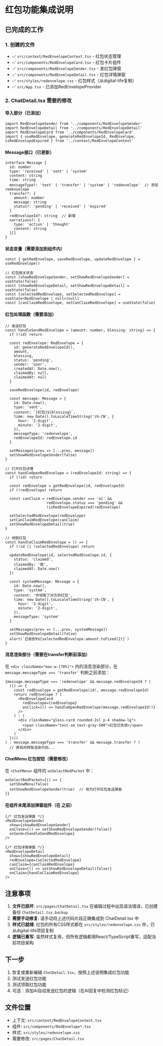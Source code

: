 # 红包功能集成说明

## 已完成的工作

### 1. 创建的文件
- ✅ `src/context/RedEnvelopeContext.tsx` - 红包状态管理
- ✅ `src/components/RedEnvelopeCard.tsx` - 红包卡片组件
- ✅ `src/components/RedEnvelopeSender.tsx` - 发红包弹窗
- ✅ `src/components/RedEnvelopeDetail.tsx` - 红包详情弹窗
- ✅ `src/styles/redenvelope.css` - 红包样式（从digital-life复制）
- ✅ `src/App.tsx` - 已添加RedEnvelopeProvider

### 2. ChatDetail.tsx 需要的修改

#### 导入部分（已添加）
```tsx
import RedEnvelopeSender from '../components/RedEnvelopeSender'
import RedEnvelopeDetail from '../components/RedEnvelopeDetail'
import RedEnvelopeCard from '../components/RedEnvelopeCard'
import { useRedEnvelope, generateRedEnvelopeId, RedEnvelope, isRedEnvelopeExpired } from '../context/RedEnvelopeContext'
```

#### Message接口（已更新）
```tsx
interface Message {
  id: number
  type: 'received' | 'sent' | 'system'
  content: string
  time: string
  messageType?: 'text' | 'transfer' | 'system' | 'redenvelope'  // 添加 redenvelope
  transfer?: {
    amount: number
    message: string
    status?: 'pending' | 'received' | 'expired'
  }
  redEnvelopeId?: string  // 新增
  narrations?: {
    type: 'action' | 'thought'
    content: string
  }[]
}
```

#### 状态变量（需要添加到组件内）
```tsx
const { getRedEnvelope, saveRedEnvelope, updateRedEnvelope } = useRedEnvelope()

// 红包相关状态
const [showRedEnvelopeSender, setShowRedEnvelopeSender] = useState(false)
const [showRedEnvelopeDetail, setShowRedEnvelopeDetail] = useState(false)
const [selectedRedEnvelope, setSelectedRedEnvelope] = useState<RedEnvelope | null>(null)
const [canClaimRedEnvelope, setCanClaimRedEnvelope] = useState(false)
```

#### 红包处理函数（需要添加）
```tsx
// 发送红包
const handleSendRedEnvelope = (amount: number, blessing: string) => {
  if (!id) return
  
  const redEnvelope: RedEnvelope = {
    id: generateRedEnvelopeId(),
    amount,
    blessing,
    status: 'pending',
    sender: 'user',
    createdAt: Date.now(),
    claimedBy: null,
    claimedAt: null
  }
  
  saveRedEnvelope(id, redEnvelope)
  
  const message: Message = {
    id: Date.now(),
    type: 'sent',
    content: `[红包]${blessing}`,
    time: new Date().toLocaleTimeString('zh-CN', {
      hour: '2-digit',
      minute: '2-digit',
    }),
    messageType: 'redenvelope',
    redEnvelopeId: redEnvelope.id
  }
  
  setMessages(prev => [...prev, message])
  setShowRedEnvelopeSender(false)
}

// 打开红包详情
const handleOpenRedEnvelope = (redEnvelopeId: string) => {
  if (!id) return
  
  const redEnvelope = getRedEnvelope(id, redEnvelopeId)
  if (!redEnvelope) return
  
  const canClaim = redEnvelope.sender === 'ai' && 
                   redEnvelope.status === 'pending' && 
                   !isRedEnvelopeExpired(redEnvelope)
  
  setSelectedRedEnvelope(redEnvelope)
  setCanClaimRedEnvelope(canClaim)
  setShowRedEnvelopeDetail(true)
}

// 领取红包
const handleClaimRedEnvelope = () => {
  if (!id || !selectedRedEnvelope) return
  
  updateRedEnvelope(id, selectedRedEnvelope.id, {
    status: 'claimed',
    claimedBy: '我',
    claimedAt: Date.now()
  })
  
  const systemMessage: Message = {
    id: Date.now(),
    type: 'system',
    content: '你领取了对方的红包',
    time: new Date().toLocaleTimeString('zh-CN', {
      hour: '2-digit',
      minute: '2-digit',
    }),
    messageType: 'system'
  }
  
  setMessages(prev => [...prev, systemMessage])
  setShowRedEnvelopeDetail(false)
  alert(`已收到¥${selectedRedEnvelope.amount.toFixed(2)}`)
}
```

#### 消息渲染部分（需要在transfer判断前添加）

在 `<div className="max-w-[70%]">` 内的消息渲染部分，在 `message.messageType === 'transfer'` 判断之前添加：

```tsx
{message.messageType === 'redenvelope' && message.redEnvelopeId ? (
  (() => {
    const redEnvelope = getRedEnvelope(id!, message.redEnvelopeId)
    return redEnvelope ? (
      <RedEnvelopeCard
        redEnvelope={redEnvelope}
        onClick={() => handleOpenRedEnvelope(message.redEnvelopeId!)}
      />
    ) : (
      <div className="glass-card rounded-2xl p-4 shadow-lg">
        <span className="text-sm text-gray-500">红包已失效</span>
      </div>
    )
  })()
) : message.messageType === 'transfer' && message.transfer ? (
  // 原有的转账渲染代码...
```

#### ChatMenu 红包按钮（需要修改）

在 `<ChatMenu>` 组件的 `onSelectRedPacket` 中：

```tsx
onSelectRedPacket={() => {
  setShowMenu(false)
  setShowRedEnvelopeSender(true)  // 改为打开红包发送弹窗
}}
```

#### 在组件末尾添加弹窗组件（在 </div> 之前）

```tsx
{/* 红包发送弹窗 */}
<RedEnvelopeSender
  show={showRedEnvelopeSender}
  onClose={() => setShowRedEnvelopeSender(false)}
  onSend={handleSendRedEnvelope}
/>

{/* 红包详情弹窗 */}
<RedEnvelopeDetail
  show={showRedEnvelopeDetail}
  redEnvelope={selectedRedEnvelope}
  canClaim={canClaimRedEnvelope}
  onClose={() => setShowRedEnvelopeDetail(false)}
  onClaim={handleClaimRedEnvelope}
/>
```

## 注意事项

1. **文件已损坏**: `src/pages/ChatDetail.tsx` 在编辑过程中出现语法错误，已创建备份 `ChatDetail.tsx.backup`
2. **需要手动修复**: 请手动将上述代码片段正确集成到 ChatDetail.tsx 中
3. **样式已就绪**: 红包的所有CSS样式都在 `src/styles/redenvelope.css` 中，已从digital-life项目复制
4. **逻辑已重写**: 虽然样式复用，但所有逻辑都用React/TypeScript重写，适配当前项目架构

## 下一步

1. 恢复或重新编辑 `ChatDetail.tsx`，按照上述说明集成红包功能
2. 测试发送红包功能
3. 测试领取红包功能
4. 可选：添加AI自动发送红包的逻辑（在AI回复中检测红包标记）

## 文件位置

- 上下文: `src/context/RedEnvelopeContext.tsx`
- 组件: `src/components/RedEnvelope*.tsx`
- 样式: `src/styles/redenvelope.css`
- 需要修改: `src/pages/ChatDetail.tsx`
